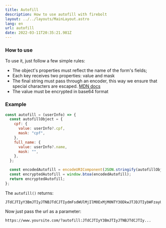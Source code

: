 ```yaml
---
title: Autofill
description: How to use autofill with firebolt
layout: ../../layouts/MainLayout.astro
lang: en
url: autofill
date: 2022-03-11T20:35:21.981Z
---
```


### How to use

To use it, just follow a few simple rules:

- The object's properties must reflect the name of the form's fields;
- Each key receives two properties: value and mask
- The final string must pass through an encoder, this way we ensure that special characters are escaped. [MDN docs](https://developer.mozilla.org/en-US/docs/Web/JavaScript/Reference/Global_Objects/encodeURIComponent)
- The value must be encrypted in base64 format

### Example

```jsx
const autofill = (userInfo) => {
  const autofillObject = {
    cpf: {
      value: userInfo?.cpf,
      mask: "cpf",
    },
    full_name: {
      value: userInfo?.name,
      mask: "",
    },
  };

  const encodedAutofill = encodeURIComponent(JSON.stringify(autofillObject));
  const encryptedAutofill = window.btoa(encodedAutofill);
  return encryptedAutofill;
};
```

The `autofill()` returns:

```plaintext
JTdCJTIyY3BmJTIyJTNBJTdCJTIydmFsdWUlMjIlM0ExMjM0NTY3ODkwJTJDJTIybWFzayUyMiUzQSUyMmNwZiUyMiU3RCUyQyUyMmZ1bGxfbmFtZSUyMiUzQSU3QiUyMnZhbHVlJTIyJTNBJTIySm9obiUyMERvZSUyMiUyQyUyMm1hc2slMjIlM0ElMjIlMjIlN0QlN0Q=
```

Now just pass the url as a parameter:

```plaintext
https://www.yoursite.com/?autofill:JTdCJTIyY3BmJTIyJTNBJTdCJTIy...
```
